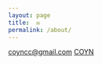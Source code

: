 ```yaml
---
layout: page
title:  ✉
permalink: /about/
---
```


<coyncc@gmail.com>
<a href="https://coyn.cc">COYN</a></li>
